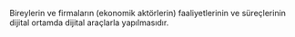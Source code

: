 Bireylerin ve firmaların (ekonomik aktörlerin) faaliyetlerinin ve süreçlerinin dijital ortamda dijital araçlarla yapılmasıdır.